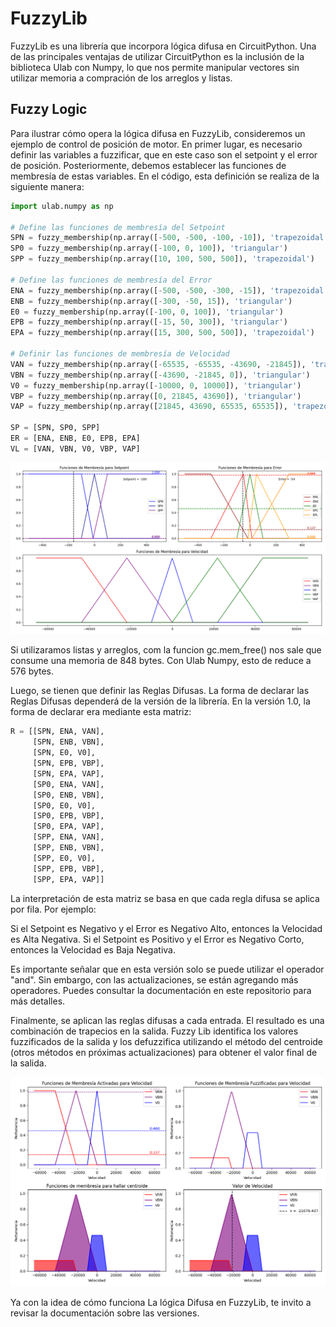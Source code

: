 # FuzzyLib
FuzzyLib es una librería que incorpora lógica difusa en CircuitPython. Una de las principales ventajas de utilizar CircuitPython es la inclusión de la biblioteca Ulab con Numpy, lo que nos permite manipular vectores sin utilizar memoria a compración de los arreglos y listas.

## Fuzzy Logic

Para ilustrar cómo opera la lógica difusa en FuzzyLib, consideremos un ejemplo de control de posición de motor.
En primer lugar, es necesario definir las variables a fuzzificar, que en este caso son el setpoint y el error de posición.
Posteriormente, debemos establecer las funciones de membresía de estas variables. En el código, esta definición se realiza de la siguiente manera:

```python
import ulab.numpy as np

# Define las funciones de membresía del Setpoint
SPN = fuzzy_membership(np.array([-500, -500, -100, -10]), 'trapezoidal')  # Setpoint Negativo
SP0 = fuzzy_membership(np.array([-100, 0, 100]), 'triangular')            # Setpoint Cero
SPP = fuzzy_membership(np.array([10, 100, 500, 500]), 'trapezoidal')      # Setpoint Positivo

# Define las funciones de membresía del Error
ENA = fuzzy_membership(np.array([-500, -500, -300, -15]), 'trapezoidal') # Error Negativo Alto
ENB = fuzzy_membership(np.array([-300, -50, 15]), 'triangular')          # Error Negativo Bajo
E0 = fuzzy_membership(np.array([-100, 0, 100]), 'triangular')            # Error Cero
EPB = fuzzy_membership(np.array([-15, 50, 300]), 'triangular')           # Error Positivo Bajo
EPA = fuzzy_membership(np.array([15, 300, 500, 500]), 'trapezoidal')     # Error Positivo Alto

# Definir las funciones de membresía de Velocidad
VAN = fuzzy_membership(np.array([-65535, -65535, -43690, -21845]), 'trapezoidal')   # Velocidad Alta Negativa
VBN = fuzzy_membership(np.array([-43690, -21845, 0]), 'triangular')                 # Velocidad Baja Negativa
V0 = fuzzy_membership(np.array([-10000, 0, 10000]), 'triangular')                   # Velocidad Cero
VBP = fuzzy_membership(np.array([0, 21845, 43690]), 'triangular')                   # Velocidad Baja Positiva
VAP = fuzzy_membership(np.array([21845, 43690, 65535, 65535]), 'trapezoidal')       # Velocidad Alta Positiva

SP = [SPN, SP0, SPP]
ER = [ENA, ENB, E0, EPB, EPA]
VL = [VAN, VBN, V0, VBP, VAP]
```

![Funciones de Membresía de Error de Velocidad y Derivada de Error de Velocidad](img/Membership.png)

Si utilizaramos listas y arreglos, com la funcion gc.mem_free() nos sale que consume una memoria de 848 bytes. Con Ulab Numpy, esto de reduce a 576 bytes.

Luego, se tienen que definir las Reglas Difusas. La forma de declarar las Reglas Difusas dependerá de la versión de la librería. En la versión 1.0, la forma de declarar era mediante esta matriz:

```python
R = [[SPN, ENA, VAN],
     [SPN, ENB, VBN],
     [SPN, E0, V0],
     [SPN, EPB, VBP],
     [SPN, EPA, VAP],
     [SP0, ENA, VAN],
     [SP0, ENB, VBN],
     [SP0, E0, V0],
     [SP0, EPB, VBP],
     [SP0, EPA, VAP],
     [SPP, ENA, VAN],
     [SPP, ENB, VBN],
     [SPP, E0, V0],
     [SPP, EPB, VBP],
     [SPP, EPA, VAP]]
```
La interpretación de esta matriz se basa en que cada regla difusa se aplica por fila. Por ejemplo:

Si el Setpoint es Negativo y el Error es Negativo Alto, entonces la Velocidad es Alta Negativa.
Si el Setpoint es Positivo y el Error es Negativo Corto, entonces la Velocidad es Baja Negativa.

Es importante señalar que en esta versión solo se puede utilizar el operador "and". Sin embargo, con las actualizaciones, se están agregando más operadores. Puedes consultar la documentación en este repositorio para más detalles.

Finalmente, se aplican las reglas difusas a cada entrada. El resultado es una combinación de trapecios en la salida. Fuzzy Lib identifica los valores fuzzificados de la salida y los defuzzifica utilizando el método del centroide (otros métodos en próximas actualizaciones) para obtener el valor final de la salida. 

![Defuzzificación](img/Fuzzyfication.png)

Ya con la idea de cómo funciona La lógica Difusa en FuzzyLib, te invito a revisar la documentación sobre las versiones.
